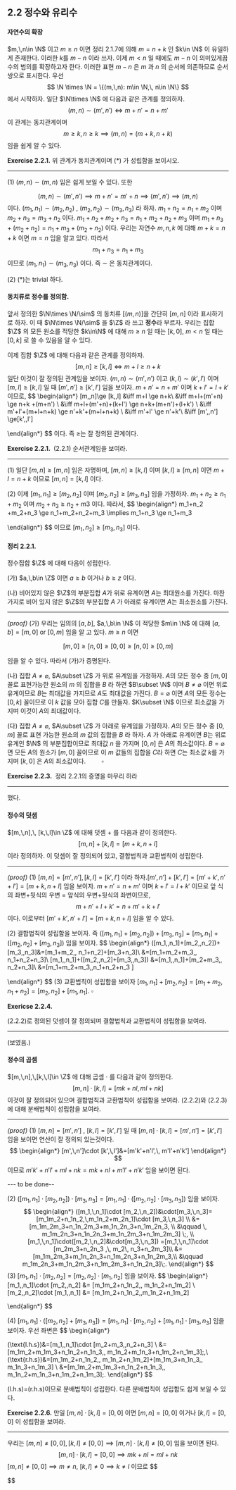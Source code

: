 ## 2.2 정수와 유리수



#### 자연수의 확장

$m,\,n\in \N$ 이고 $m\ge n$ 이면 정리 2.1.7에 의해 $m=n+k$ 인 $k\in \N$ 이 유일하게 존재한다. 이러한 $k$를 $m-n$ 이라 쓰자. 이제 $m<n$ 일 때에도 $m-n$ 이 의미있게끔 수의 범의를 확장하고자 한다. 이러한 표현 $m-n$ 은 $m$ 과 $n$ 의 순서에 의존하므로 순서쌍으로 표시한다. 우선
$$
\N \times \N = \{(m,\,n): m\in \N,\, n\in \N\}
$$
에서 시작하자. 일단 $\N\times \N$ 에 다음과 같은 관계를 정의하자.
$$
(m,\,n)\sim (m',\,n')\iff m+n' = n+m'
$$
이 관계는 동치관계이며 
$$
m \ge k,\, n \ge k \implies (m,\,n)=(m+k,\, n+k) \tag{$\ast$}
$$
임을 쉽게 알 수 있다.



<b>Exercise 2.2.1.</b> 위 관계가 동치관계이며 ($\ast$) 가 성립함을 보이시오.

---

(1) $(m,\,n)\sim (m,\,n)$ 임은 쉽게 보일 수 있다. 또한 

$$
(m,\,n)\sim (m',\,n') \implies m+n'=m'+n \implies (m',\,n')\implies (m,\,n)
$$
이다. $(m_1,\,n_1)\sim (m_2,\,n_2)$ , $(m_2,\,n_2)\sim (m_3,\,n_3)$ 라 하자. $m_1+n_2=n_1+m_2$ 이며 $m_2+n_3=m_3+n_2$ 이다. $m_1+n_2+m_2+n_3 = n_1+m_2+n_2+m_3$ 이며 $m_1+n_3+(m_2+n_2)=n_1+m_3+(m_2+n_2)$ 이다. 우리는 자연수 $m,\,n,\,k$ 에 대해 $m+k = n+k$ 이면 $m=n$ 임을 알고 있다. 따라서 
$$
m_1+n_3=n_1+m_3
$$
이므로 $(m_1,\,n_1)\sim (m_3,\,n_3)$ 이다. 즉 $\sim$ 은 동치관계이다.

(2) ($\ast$)는 trivial 하다.



#### 동치류로 정수를 정의함.

앞서 정의한 $\N\times \N/\sim$ 의 동치류 $[(m,\,n)]$을 간단히 $[m,\,n]$ 이라 표시하기로 하자. 이 때 $\N\times \N/\sim$ 을 $\Z$ 라 쓰고 **정수**라 부르자. 우리는 집합 $\Z$ 의 모든 원소를 적당한 $k\in\N$ 에 대해 $m\ge n$ 일 때는 $[k,\,0]$, $m<n$ 일 때는 $[0,\,k]$ 로 쓸 수 있음을 알 수 있다.

이제 집합 $\Z$ 에 대해 다음과 같은 관계를 정의하자.
$$
[m,\,n]\ge [k,\,l]\iff m+l \ge n+k \tag{2.2.1}
$$
일단 이것이 잘 정의된 관계임을 보이자. $(m,\,n)\sim (m',\,n')$ 이고 $(k,\,l)\sim (k',\,l')$ 이며 $[m,\,l]\ge [k,\,l]$ 일 때 $[m',\,n']\ge [k',\,l']$ 임을 보이자. $m+n'=n+m'$ 이며 $k+l'=l+k'$ 이므로,
$$
\begin{align*}
[m,\,n]\ge [k,\,l] &\iff m+l \ge n+k\\
&\iff m+l+(m'+n) \ge n+k +(m+n') \\
&\iff m+l+(m'+n)+(k+l') \ge n+k+(m+n')+(l+k') \\
&\iff m'+l'+(m+l+n+k) \ge n'+k'+(m+l+n+k) \\
&\iff m'+l' \ge n'+k'\\
&\iff [m',\,n'] \ge[k',\,l']

\end{align*}
$$
이다. 즉 $\ge$는 잘 정의된 관계이다.



<b>Exercise 2.2.1. </b> (2.2.1)  순서관계임을 보여라.

---

(1) 일단 $[m,\,n]\ge [m,\,n]$ 임은 자명하며, $[m,\,n]\ge [k,\,l]$ 이며 $[k,\,l]\ge [m,\,n]$ 이면 $m+l=n+k$ 이므로 $[m,\,n]=[k,\,l]$ 이다. 

(2) 이제 $[m_1,\,n_1]\ge [m_2,\,n_2]$ 이며 $[m_2,\,n_2]\ge [m_3,\,n_3]$ 임을 가정하자. $m_1+n_2 \ge n_1+m_2$ 이며 $m_2+n_3 \ge n_2+m3$ 이다. 따라서,
$$
\begin{align*}
m_1+n_2 +m_2+n_3 \ge n_1+m_2+n_2+m_3 \implies m_1+n_3 \ge n_1+m_3

\end{align*}
$$
이므로 $[m_1,\,n_2]\ge [m_3,\,n_3]$ 이다.



#### 정리 2.2.1.

정수집합 $\Z$ 에 대해 다음이 성립한다.

(가) $a,\,b\in \Z$ 이면 $a\ge b$ 이거나 $b \ge z$ 이다.

(나) 비어있지 않은 $\Z$의 부분집합 $A$가 위로 유계이면 $A$는 최대원소를 가진다. 마찬가지로 비어 있지 않은 $\Z$의 부분집합 $A$ 가 아래로 유계이면 $A$는 최소원소를 가진다.

---

*(proof)* (가) 우리는 임의의 $[a,\,b]$, $a,\,b\in \N$ 이 적당한 $m\in \N$ 에 대해 $[a,\,b]=[m,\,0]$ or $[0,\,m]$ 임을 알 고 있다. $m\ge n$ 이면

$$
[m,\,0]\ge [n,\,0]\ge [0,\,0]\ge [n,\,0]\ge [0,\,m] \tag{$\ast$}
$$

임을 알 수 있다. 따라서 (가)가 증명된다.

(나) 집합 $A \ne \varnothing$, $A\subset \Z$ 가 위로 유계임을 가정하자. $A$의 모든 정수 중 $[m,\,0]$ 꼴로 표현가능한 원소의  $m$ 의 집합을 $B$ 라 하면 $B\subset \N$ 이며 $B\ne \varnothing$ 이면 위로 유계이므로 $B$는 최대값을 가지므로 $A$도 최대값을 가진다. $B=\varnothing$ 이면 $A$의 모든 정수는 $[0,\,k]$ 꼴이므로 이 $k$ 값을 모아 집합 $C$를 만들자. $K\subset \N$ 이므로 최소값을 가지며 이것이 $A$의 최대값이다. 

(다) 집합 $A\ne \varnothing$, $A\subset \Z$ 가 아래로 유계임을 가정하자. $A$의 모든 정수 중 $[0,\,m]$ 꼴로 표현 가능한 원소의 $m$ 값의 집합을 $B$ 라 하자. $A$ 가 아래로 유계이면 $B$는 위로 유계인 $\N$ 의 부분집합이므로 최대값 $n$ 을 가지며 $[0,\,n]$ 은 $A$의 최소값이다. $B=\varnothing$ 면 모든 $A$의 원소가 $[m,\,0]$ 꼴이므로 이 $m$ 값들의 집합을 $C$라 하면 $C$는 최소값 $k$를 가지며 $[k,\,0]$ 은 $A$의 최소값이다. $\qquad\square$ 



<b>Exercise 2.2.3. </b> 정리 2.2.1의 증명을 마무리 하라

---

했다.



#### 정수의 덧샘

$[m,\,n],\, [k,\,l]\in \Z$ 에 대해 덧셈 $+$ 를 다음과 같이 정의한다. 
$$
[m,\,n]+[k,\,l]=[m+k,\, n+l] \tag{2.2.2}
$$
이라 정의하자. 이 덧셈이 잘 정의되어 있고, 결합법칙과 교환법칙이 성립한다.

---

*(proof)* (1)  $[m,\,n]=[m',\,n'],\, [k,\,l]=[k',\,l']$ 이라 하자.$[m',\,n']+[k',\,l']=[m'+k',\,n'+l']=[m+k,\,n+l]$ 임을 보이자.  $m+n'=n+m'$ 이며 $k+l'=l+k'$ 이므로 앞 식의 좌변+뒷식의 우변 = 앞식의 우변+뒷식의 좌변이므로,
$$
m+n'+l+k'=n+m'+k+l'
$$
이다. 이로부터 $[m'+k',\,n'+l']=[m+k,\, n+l]$ 임을 알 수 있다.

(2) 결합법칙이 성립함을 보이자. 즉 $([m_1,\,n_1]+[m_2,\,n_2])+[m_3,\,n_3]=[m_1,\,n_1]+([m_2,\,n_2]+[m_3,\,n_3])$ 임을 보이자.
$$
\begin{align*}
([m_1,\,n_1]+[m_2,\,n_2])+[m_3,\,n_3]&=[m_1+m_2,\, n_1+n_2]+[m_3+n_3]\\
&=[m_1+m_2+m_3,\, n_1+n_2+n_3]\\
[m_1,\,n_1]+([m_2,\,n_2]+[m_3,\,n_3]) &=[m_1,\,n_1]+[m_2+m_3,\, n_2+n_3]\\
&=[m_1+m_2+m_3,\,n_1+n_2+n_3 ]


\end{align*}
$$
(3) 교환법칙이 성립함을 보이자 $[m_1,\,n_1]+[m_2,\,n_2]=[m_1+m_2,\, n_1+n_2]=[m_2,\,n_2]+[m_1,\,n_1]$. $\square$



<b>Exericse 2.2.4. </b>

(2.2.2)로 정의된 덧셈이 잘 정의되며 결합법칙과 교환법칙이 성립함을 보여라.

---

(보였음.)



#### 정수의 곱셈

$[m,\,n],\,[k,\,l]\in \Z$ 에 대해 곱셈 $\cdot$ 를 다음과 같이 정의한다.
$$
[m,\,n]\cdot [k,\,l]=[mk+nl , ml+nk] \tag{2,2,3}
$$
이것이 잘 정의되어 있으며 결합법칙과 교환법칙이 성립함을 보여라. (2.2.2)와 (2.2.3)에 대해 분배법칙이 성립함을 보여라.

---

*(proof)* (1) $[m,\,n]=[m',\,n']$ , $[k,\,l]=[k',\,l']$ 일 때 $[m,\,n]\cdot [k,\,l]=[m',\,n']=[k',\,l']$ 임을 보이면 연산이 잘 정의되 있는것이다. 
$$
\begin{align*}
[m',\,n']\cdot [k',\,l']&=[m'k'+n'l',\, m'l'+n'k']
\end{align*}
$$
이므로 $m'k'+n'l'+ml+nk=mk+nl+m'l'+n'k'$ 임을 보이면 된다. 

--- to be done--





(2) $([m_1,\,n_1]\cdot [m_2,\,n_2]) \cdot [m_3,\,n_3]=[m_1,\,n_1]\cdot ([m_2,\,n_2]\cdot [m_3,\,n_3])$ 임을 보이자.
$$
\begin{align*}
([m_1,\,n_1]\cdot [m_2,\,n_2])&\cdot[m_3,\,n_3]=[m_1m_2+n_1n_2,\,m_1n_2+m_2n_1]\cdot [m_3,\,n_3] \\
&=[m_1m_2m_3+n_1n_2m_3+m_1n_2n_3+n_1m_2n_3, \\
&\qquad \, m_1m_2n_3+n_1n_2n_3+m_1n_2m_3+n_1m_2m_3] \;, \\
[m_1,\,n_1]\cdot([m_2,\,n_2]&\cdot[m_3,\,n_3]) =[m_1,\,n_1]\cdot [m_2m_3+n_2n_3 ,\, m_2\, n_3+n_2m_3]\\
&=[m_1m_2m_3+m_1n_2n_3+n_1m_2n_3+n_1n_2m_3,\\
&\qquad m_1m_2n_3+m_1n_2m_3+n_1m_2m_3+n_1n_2n_3]\;.
\end{align*}
$$
(3) $[m_1,\, n_1]\cdot [m_2,\,n_2]=[m_2,\,n_2]\cdot [m_1,\,n_2]$ 임을 보이자.
$$
\begin{align*}
[m_1,\,n_1]\cdot [m_2,\,n_2] &= [m_1m_2+n_1n_2,\, m_1n_2+n_1m_2] \\
[m_2,\,n_2]\cdot [m_1,\,n_1] &= [m_1m_2+n_1n_2,\,m_1n_2+n_1m_2]

\end{align*}
$$


(4) $[m_1,\,n_1]\cdot ([m_2,\,n_2]+[m_3,\,n_3])=[m_1,\,n_1]\cdot [m_2,\,n_2]+ [m_1,\,n_1]\cdot [m_3,\,n_3]$ 임을 보이자. 우선 좌변은
$$
\begin{align*}

(\text{l.h.s})&=[m_1,\,n_1]\cdot [m_2+m_3,\,n_2+n_3] \\
&=[m_1m_2+m_1m_3+n_1n_2+n_1n_3,\, m_1n_2+m_1n_3+n_1m_2+n_1m_3]\;,\\
(\text{r.h.s})&=[m_1m_2+n_1n_2,\, m_1n_2+n_1m_2]+[m_1m_3+n_1n_3,\, m_1n_3+n_1m_3] \\
&=[m_1m_2+m_1m_3+n_1n_2+n_1n_3,\, m_1n_2+m_1n_3+n_1m_2+n_1m_3]\;.
\end{align*}
$$


(l.h.s)=(r.h.s)이므로 분배법칙이 성립한다. 다른 분배법칙이 성립함도 쉽게 보일 수 있다.



<b>Exercise 2.2.6.</b> 만일 $[m,\,n]\cdot [k,\,l]=[0,\,0]$ 이면 $[m,\,n]=[0,\,0]$ 이거나 $[k,\,l]=[0,\,0]$ 이 성립함을 보여라.

---

우리는 $[m,\,n]\ne [0,\,0],\, [k,\,l]\ne [0,\,0] \implies [m,\,n]\cdot [k,\,l]\ne [0,\,0]$ 임을 보이면 된다.
$$
[m,\,n]\cdot [k,\,l]=[0,\,0] \implies mk+nl=ml+nk
$$
$[m,\,n]\ne [0,\,0] \implies m \ne n$, $[k,\,l]\ne 0 \implies k \ne l$ 이므로
$$

$$
 